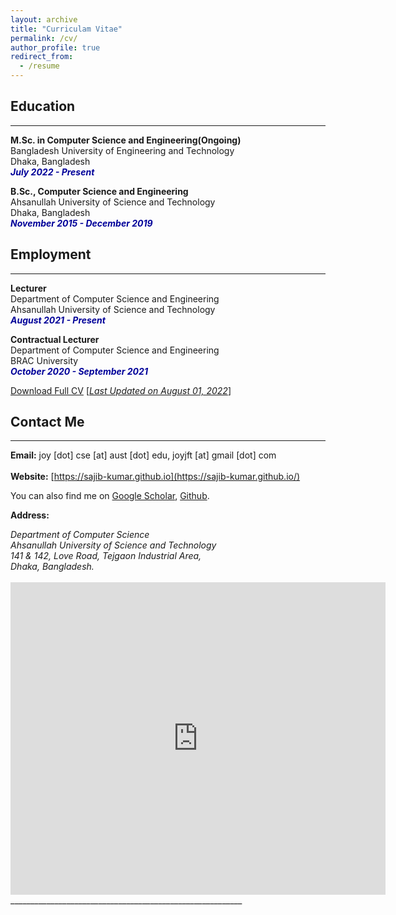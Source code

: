 ```yaml
---
layout: archive
title: "Curriculam Vitae"
permalink: /cv/
author_profile: true
redirect_from:
  - /resume
---
```


## Education 
-------------
<b>M.Sc. in Computer Science and Engineering(Ongoing)</b><br />
Bangladesh University of Engineering and Technology<br />
Dhaka, Bangladesh<br />
<i style='color:#000099;'>**July 2022 - Present**</i>

<b>B.Sc., Computer Science and Engineering</b><br />
Ahsanullah University of Science and Technology<br />
Dhaka, Bangladesh<br />
<i style='color:#000099;'>**November 2015 - December 2019**</i>

## Employment 
-------------
<b>Lecturer</b><br />
Department of Computer Science and Engineering <br/>
Ahsanullah University of Science and Technology<br />
<i style='color:#000099;'>**August 2021 - Present**</i><br/>

<b>Contractual Lecturer</b><br />
Department of Computer Science and Engineering <br/>
BRAC University<br />
<i style='color:#000099;'>**October 2020 - September 2021**</i>

[Download Full CV](https://sajib-kumar.github.io/files/SajibKumar_CV.pdf) [<ins>*Last Updated on August 01, 2022*</ins>]

## Contact Me
-------------

**Email:** joy [dot] cse [at] aust [dot] edu, joyjft [at] gmail [dot] com<br /> 
 <br /> 
**Website:** [https://sajib-kumar.github.io](https://sajib-kumar.github.io/) <br />

You can also find me on [Google Scholar](https://scholar.google.com/citations?user=yt2n7sMAAAAJ&hl=en), [Github](https://github.com/sajib-kumar).


**Address:**
<address>
Department of Computer Science <br /> 
Ahsanullah University of Science and Technology <br /> 
141 & 142, Love Road, Tejgaon Industrial Area, <br />
Dhaka, Bangladesh. <br /> 
</address> 
<br /> 
<div class="mapouter"><div class="gmap_canvas"><iframe width="600" height="500" id="gmap_canvas" src="https://maps.google.com/maps?q=Ahsanullah%20University%20of%20Science%20and%20Technology&t=&z=13&ie=UTF8&iwloc=&output=embed" frameborder="0" scrolling="no" marginheight="0" marginwidth="0"></iframe><a href="https://fmovies-online.net"></a><br><style>.mapouter{position:relative;text-align:right;height:500px;width:600px;}</style><a href="https://www.embedgooglemap.net">embedgooglemap.net</a><style>.gmap_canvas {overflow:hidden;background:none!important;height:500px;width:600px;}</style></div></div>
__________________________________________________________
